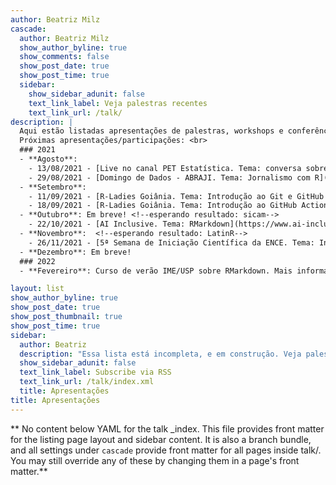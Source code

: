 ```yaml
---
author: Beatriz Milz
cascade:
  author: Beatriz Milz
  show_author_byline: true
  show_comments: false
  show_post_date: true
  show_post_time: true
  sidebar:
    show_sidebar_adunit: false
    text_link_label: Veja palestras recentes
    text_link_url: /talk/
description: |
  Aqui estão listadas apresentações de palestras, workshops e conferências. Desde 2018, já realizei mais de 20 apresentações relacionadas à R, portanto, essa lista está incompleta <br> **Veja palestras anteriores [aqui](/palestras/)**. <br>
  Próximas apresentações/participações: <br>
  ### 2021
  - **Agosto**:
    - 13/08/2021 - [Live no canal PET Estatística. Tema: conversa sobre o pacote {learnr}](https://www.youtube.com/c/PETEstat%C3%ADsticaUFPR/featured)
    - 29/08/2021 - [Domingo de Dados - ABRAJI. Tema: Jornalismo com R](https://eventos.congresse.me/ddadosabraji#)
  - **Setembro**:
    - 11/09/2021 - [R-Ladies Goiânia. Tema: Introdução ao Git e GitHub no RStudio](https://github.com/R-LadiesGYN/README)
    - 18/09/2021 - [R-Ladies Goiânia. Tema: Introdução ao GitHub Actions](https://github.com/R-LadiesGYN/README), com [Julio Trecenti](https://www.instagram.com/faxineirodedados/)
  - **Outubro**: Em breve! <!--esperando resultado: sicam-->
    - 22/10/2021 - [AI Inclusive. Tema: RMarkdown](https://www.ai-inclusive.org/)
  - **Novembro**:  <!--esperando resultado: LatinR-->
    - 26/11/2021 - [5ª Semana de Iniciação Científica da ENCE. Tema: Introdução à utilização do Git e GitHub no RStudio.](https://ence.ibge.gov.br/index.php/portal-eventos)
  - **Dezembro**: Em breve! 
  ### 2022
  - **Fevereiro**: Curso de verão IME/USP sobre RMarkdown. Mais informações em breve. 

layout: list
show_author_byline: true
show_post_date: true
show_post_thumbnail: true
show_post_time: true
sidebar:
  author: Beatriz
  description: "Essa lista está incompleta, e em construção. Veja palestras anteriores [aqui](/palestras/)."
  show_sidebar_adunit: false
  text_link_label: Subscribe via RSS
  text_link_url: /talk/index.xml
  title: Apresentações
title: Apresentações
---
```


** No content below YAML for the talk _index. This file provides front matter for the listing page layout and sidebar content. It is also a branch bundle, and all settings under `cascade` provide front matter for all pages inside talk/. You may still override any of these by changing them in a page's front matter.**
